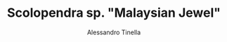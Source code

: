 ---
title: Scolopendra sp. "Malaysian Jewel"
description: Wunderschön gefärbte, bisher unbestimmte Art, die nicht zu warm gehalten werden darf.
thumb: images/malaysian-jewel-thumb.jpg
feature_image: images/scolopendra_sp_malaysian_jewel_02.jpg
type: page
layout: caresheet
bookhidden: true
author:
- Alessandro Tinella
taxonomy:
    genus: /scolopendromorpha/scolopendra/
---